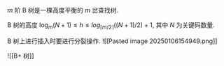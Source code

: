 $m$ 阶 B 树是一棵高度平衡的 $m$ 岔查找树. 

B 树的高度 $\log_m(N+1) \le h \le log_{\lceil m/2\rceil}((N+1)/2) + 1$, 其中 $N$ 为关键码数量. 

B 树上进行插入时要进行分裂操作. ![[Pasted image 20250106154949.png]]

![[B+ 树]]